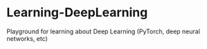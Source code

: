 # Learning-DeepLearning
Playground for learning about Deep Learning (PyTorch, deep neural networks, etc)
